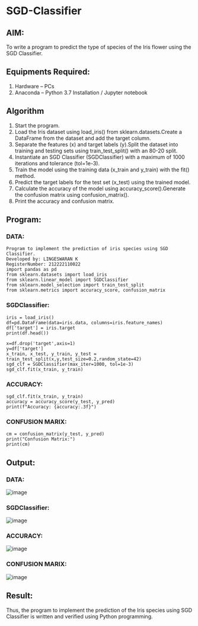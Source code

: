 # SGD-Classifier
## AIM:
To write a program to predict the type of species of the Iris flower using the SGD Classifier.

## Equipments Required:
1. Hardware – PCs
2. Anaconda – Python 3.7 Installation / Jupyter notebook

## Algorithm
1. Start the program.
2. Load the Iris dataset using load_iris() from sklearn.datasets.Create a DataFrame from the dataset and add the target column.
3. Separate the features (x) and target labels (y).Split the dataset into training and testing sets using train_test_split() with an 80-20 split.
4. Instantiate an SGD Classifier (SGDClassifier) with a maximum of 1000 iterations and tolerance (tol=1e-3).
5. Train the model using the training data (x_train and y_train) with the fit() method.
6. Predict the target labels for the test set (x_test) using the trained model.
7. Calculate the accuracy of the model using accuracy_score().Generate the confusion matrix using confusion_matrix().
8. Print the accuracy and confusion matrix.

## Program:
### DATA:
```
Program to implement the prediction of iris species using SGD Classifier.
Developed by: LINGESWARAN K
RegisterNumber: 212222110022
import pandas as pd
from sklearn.datasets import load_iris
from sklearn.linear_model import SGDClassifier
from sklearn.model_selection import train_test_split
from sklearn.metrics import accuracy_score, confusion_matrix
```
### SGDClassifier:
```
iris = load_iris()
df=pd.DataFrame(data=iris.data, columns=iris.feature_names)
df['target'] = iris.target
print(df.head())
```
```
x=df.drop('target',axis=1)
y=df['target']
x_train, x_test, y_train, y_test = train_test_split(x,y,test_size=0.2,random_state=42)
sgd_clf = SGDClassifier(max_iter=1000, tol=1e-3)
sgd_clf.fit(x_train, y_train)
```
### ACCURACY:
```
sgd_clf.fit(x_train, y_train)
accuracy = accuracy_score(y_test, y_pred)
print(f"Accuracy: {accuracy:.3f}")
```
### CONFUSION MARIX:
```
cm = confusion_matrix(y_test, y_pred)
print("Confusion Matrix:")
print(cm)
```
## Output:
### DATA:
![image](https://github.com/user-attachments/assets/03192351-7bb9-4aa5-a7cd-5d47414c2238)
### SGDClassifier:
![image](https://github.com/user-attachments/assets/8a285b91-d149-4a8e-8de6-ffce187aef97)
### ACCURACY:
![image](https://github.com/user-attachments/assets/c93be364-5fb2-458a-b88c-1dab94d3b108)
### CONFUSION MARIX:
![image](https://github.com/user-attachments/assets/f14d99a2-441f-4525-ba3d-5138908fda9e)



## Result:
Thus, the program to implement the prediction of the Iris species using SGD Classifier is written and verified using Python programming.
